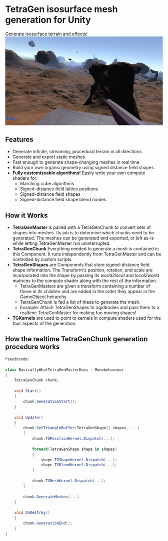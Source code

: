 # TetraGen isosurface mesh generation for Unity
Generate isosurface terrain and effects!
![img](.github/screenshot3.png)

## Features
* Generate infinite, streaming, procedural terrain in all directions
* Generate and export static meshes
* Fast enough to generate shape-changing meshes in real time
* Build your own organic geometry using signed distance field shapes
* **Fully customizeable algorithms!** Easily write your own compute shaders for:
  * Marching cube algorithms
  * Signed-distance field lattice positions
  * Signed-distance field shapes
  * Signed-distance field shape blend modes
 
## How it Works
* **TetraGenMaster** is paired with a TetraGenChunk to convert sets of shapes into meshes.
Its job is to determine which chunks need to be generated. The meshes can be generated and exported,
or left as-is while letting TetraGenMaster run uninterrupted.
* **TetraGenChunk** Everything needed to generate a mesh is contained in this Component.
It runs independently from TetraGenMaster and can be controlled by custom scripts.
* **TetraGenShapes** are Components that store signed-distance field shape information. The Transform's
position, rotation, and scale are incorporated into the shape by passing its *world2local* and *local2world*
matrices to the compute shader along with the rest of the information.
  * TetraGenMasters are given a transform containing a number of these in its children and are added in
    the order they appear in the GameObject heirarchy. 
  * TetraGenChunk is fed a list of these to generate the mesh.
  * Example: Attach TetraGenShapes to rigidbodies and pass them to a realtime TetraGenMaster for making fun moving shapes!
* **TGKernels** are used to point to kernels in compute shaders used for the four aspects of the generation.

## How the realtime TetraGenChunk generation procedure works
```csharp
Pseudocode:

class BasicallyWhatTetraGenMasterDoes : Monobehaviour
{
    TetraGenChunk chunk;

    void Start()
    {
        chunk.GenerationStart();
    }

    void Update()
    {
        chunk.SetTriangleBuffer(TetraGenShape[] shapes, ...)
        {
            chunk.TGPositionKernel.Dispatch(...);

            foreach(TetraGenShape shape in shapes)
            {
                shape.TGShapeKernel.Dispatch(...);
                shape.TGBlendKernel.Dispatch(...);
            }

            chunk.TGMeshKernel.Dispatch(...);
        }

        chunk.GenerateMeshes(...)
    }

    void OnDestroy()
    {
        chunk.GenerationEnd();
    }
}
```
